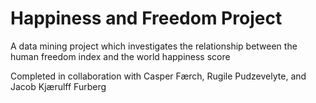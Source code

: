 # Happiness and Freedom Project
A data mining project which investigates the relationship between the human freedom index and the world happiness score

Completed in collaboration with Casper Færch, Rugile Pudzevelyte, and Jacob Kjærulff Furberg
